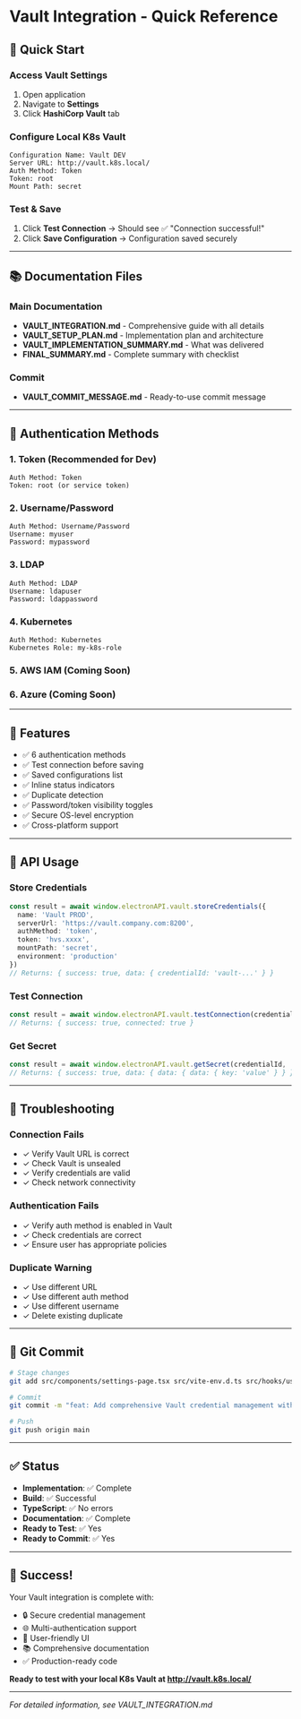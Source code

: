 # Vault Integration - Quick Reference

## 🚀 Quick Start

### Access Vault Settings
1. Open application
2. Navigate to **Settings**
3. Click **HashiCorp Vault** tab

### Configure Local K8s Vault
```
Configuration Name: Vault DEV
Server URL: http://vault.k8s.local/
Auth Method: Token
Token: root
Mount Path: secret
```

### Test & Save
1. Click **Test Connection** → Should see ✅ "Connection successful!"
2. Click **Save Configuration** → Configuration saved securely

---

## 📚 Documentation Files

### Main Documentation
- **VAULT_INTEGRATION.md** - Comprehensive guide with all details
- **VAULT_SETUP_PLAN.md** - Implementation plan and architecture
- **VAULT_IMPLEMENTATION_SUMMARY.md** - What was delivered
- **FINAL_SUMMARY.md** - Complete summary with checklist

### Commit
- **VAULT_COMMIT_MESSAGE.md** - Ready-to-use commit message

---

## 🔑 Authentication Methods

### 1. Token (Recommended for Dev)
```
Auth Method: Token
Token: root (or service token)
```

### 2. Username/Password
```
Auth Method: Username/Password
Username: myuser
Password: mypassword
```

### 3. LDAP
```
Auth Method: LDAP
Username: ldapuser
Password: ldappassword
```

### 4. Kubernetes
```
Auth Method: Kubernetes
Kubernetes Role: my-k8s-role
```

### 5. AWS IAM (Coming Soon)
### 6. Azure (Coming Soon)

---

## 🎯 Features

- ✅ 6 authentication methods
- ✅ Test connection before saving
- ✅ Saved configurations list
- ✅ Inline status indicators
- ✅ Duplicate detection
- ✅ Password/token visibility toggles
- ✅ Secure OS-level encryption
- ✅ Cross-platform support

---

## 🔧 API Usage

### Store Credentials
```typescript
const result = await window.electronAPI.vault.storeCredentials({
  name: 'Vault PROD',
  serverUrl: 'https://vault.company.com:8200',
  authMethod: 'token',
  token: 'hvs.xxxx',
  mountPath: 'secret',
  environment: 'production'
})
// Returns: { success: true, data: { credentialId: 'vault-...' } }
```

### Test Connection
```typescript
const result = await window.electronAPI.vault.testConnection(credentialId)
// Returns: { success: true, connected: true }
```

### Get Secret
```typescript
const result = await window.electronAPI.vault.getSecret(credentialId, 'myapp/config')
// Returns: { success: true, data: { data: { data: { key: 'value' } } } }
```

---

## 🐛 Troubleshooting

### Connection Fails
- ✓ Verify Vault URL is correct
- ✓ Check Vault is unsealed
- ✓ Verify credentials are valid
- ✓ Check network connectivity

### Authentication Fails
- ✓ Verify auth method is enabled in Vault
- ✓ Check credentials are correct
- ✓ Ensure user has appropriate policies

### Duplicate Warning
- ✓ Use different URL
- ✓ Use different auth method
- ✓ Use different username
- ✓ Delete existing duplicate

---

## 📝 Git Commit

```bash
# Stage changes
git add src/components/settings-page.tsx src/vite-env.d.ts src/hooks/use-environment-settings.ts src/hooks/use-vault-credentials.ts electron/vault-handler.ts VAULT_*.md FINAL_SUMMARY.md README_VAULT.md

# Commit
git commit -m "feat: Add comprehensive Vault credential management with multi-auth support"

# Push
git push origin main
```

---

## ✅ Status

- **Implementation**: ✅ Complete
- **Build**: ✅ Successful
- **TypeScript**: ✅ No errors
- **Documentation**: ✅ Complete
- **Ready to Test**: ✅ Yes
- **Ready to Commit**: ✅ Yes

---

## 🎉 Success!

Your Vault integration is complete with:
- 🔒 Secure credential management
- 🌐 Multi-authentication support
- 🎨 User-friendly UI
- 📚 Comprehensive documentation
- ✅ Production-ready code

**Ready to test with your local K8s Vault at http://vault.k8s.local/**

---

*For detailed information, see VAULT_INTEGRATION.md*
